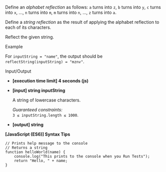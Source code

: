 Define an _alphabet reflection_ as follows: `a` turns into `z`, `b` turns into
`y`, `c` turns into `x`, ..., `n` turns into `m`, `m` turns into `n`, ..., `z`
turns into `a`.

Define a _string reflection_ as the result of applying the alphabet reflection
to each of its characters.

Reflect the given string.

Example

For `inputString = "name"`, the output should be  
`reflectString(inputString) = "mznv"`.

Input/Output

- **\[execution time limit\] 4 seconds (js)**

- **\[input\] string inputString**

  A string of lowercase characters.

  _Guaranteed constraints:_  
  `3 ≤ inputString.length ≤ 1000`.

- **\[output\] string**

**\[JavaScript (ES6)\] Syntax Tips**

    // Prints help message to the console
    // Returns a string
    function helloWorld(name) {
        console.log("This prints to the console when you Run Tests");
        return "Hello, " + name;
    }

